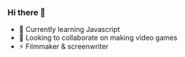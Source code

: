### Hi there 👋

- 🌱 Currently learning Javascript
- 👯 Looking to collaborate on making video games 
- ⚡ Filmmaker & screenwriter 
